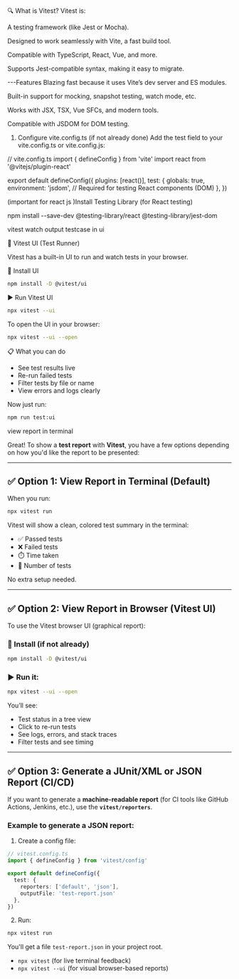 🔍 What is Vitest?
Vitest is:

A testing framework (like Jest or Mocha).

Designed to work seamlessly with Vite, a fast build tool.

Compatible with TypeScript, React, Vue, and more.

Supports Jest-compatible syntax, making it easy to migrate.


---Features
Blazing fast because it uses Vite’s dev server and ES modules.

Built-in support for mocking, snapshot testing, watch mode, etc.

Works with JSX, TSX, Vue SFCs, and modern tools.

Compatible with JSDOM for DOM testing.



1. Configure vite.config.ts (if not already done)
Add the test field to your vite.config.ts or vite.config.js:

// vite.config.ts
import { defineConfig } from 'vite'
import react from '@vitejs/plugin-react'

export default defineConfig({
  plugins: [react()],
  test: {
    globals: true,
    environment: 'jsdom', // Required for testing React components (DOM)
  },
})



(important for react js )Install Testing Library (for React testing)

npm install --save-dev @testing-library/react @testing-library/jest-dom


vitest watch output testcase in ui 



🧪 Vitest UI (Test Runner)

Vitest has a built-in UI to run and watch tests in your browser.

🔧 Install UI

```bash
npm install -D @vitest/ui
```

 ▶️ Run Vitest UI

```bash
npx vitest --ui
```

To open the UI in your browser:

```bash
npx vitest --ui --open
```

📋 What you can do

* See test results live
* Re-run failed tests
* Filter tests by file or name
* View errors and logs clearly


Now just run:

```bash
npm run test:ui
```


view report in terminal



Great! To show a **test report** with **Vitest**, you have a few options depending on how you'd like the report to be presented:

---

## ✅ Option 1: View Report in Terminal (Default)

When you run:

```bash
npx vitest run
```

Vitest will show a clean, colored test summary in the terminal:

* ✅ Passed tests
* ❌ Failed tests
* ⏱️ Time taken
* 🔢 Number of tests

No extra setup needed.

---

## ✅ Option 2: View Report in Browser (Vitest UI)

To use the Vitest browser UI (graphical report):

### 🔧 Install (if not already)

```bash
npm install -D @vitest/ui
```

### ▶️ Run it:

```bash
npx vitest --ui --open
```

You’ll see:

* Test status in a tree view
* Click to re-run tests
* See logs, errors, and stack traces
* Filter tests and see timing

---

## ✅ Option 3: Generate a JUnit/XML or JSON Report (CI/CD)

If you want to generate a **machine-readable report** (for CI tools like GitHub Actions, Jenkins, etc.), use the **`vitest/reporters`**.

### Example to generate a JSON report:

1. Create a config file:

```ts
// vitest.config.ts
import { defineConfig } from 'vitest/config'

export default defineConfig({
  test: {
    reporters: ['default', 'json'],
    outputFile: 'test-report.json'
  },
})
```

2. Run:

```bash
npx vitest run
```

You'll get a file `test-report.json` in your project root.



* `npx vitest` (for live terminal feedback)
* `npx vitest --ui` (for visual browser-based reports)

